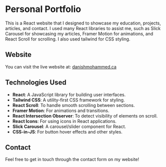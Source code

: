 # Personal Portfolio

This is a React website that I designed to showcase my education, projects, articles, and contact. I used many React libraries to assist me, such as Slick Carousel for showcasing my articles, Framer Motion for animations, and React Scroll for scrolling. I also used tailwind for CSS styling.

## Website

You can visit the live website at: [danishmohammed.ca](https://danishmohammed.ca)

## Technologies Used

- **React**: A JavaScript library for building user interfaces.
- **Tailwind CSS**: A utility-first CSS framework for styling.
- **React Scroll**: To handle smooth scrolling between sections.
- **Framer Motion**: For animations and transitions.
- **React Intersection Observer**: To detect visibility of elements on scroll.
- **React Icons**: For using icons in React applications.
- **Slick Carousel**: A carousel/slider component for React.
- **CSS-in-JS**: For button hover effects and other styles.

## Contact

Feel free to get in touch through the contact form on my website!